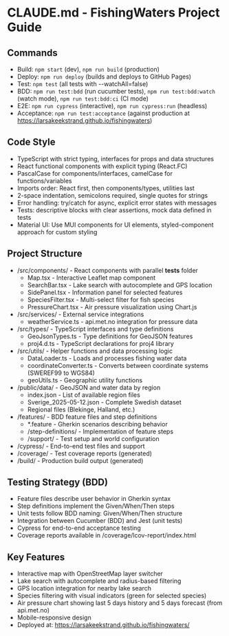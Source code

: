 # CLAUDE.md - FishingWaters Project Guide

## Commands
- Build: `npm start` (dev), `npm run build` (production)
- Deploy: `npm run deploy` (builds and deploys to GitHub Pages)
- Test: `npm test` (all tests with --watchAll=false)
- BDD: `npm run test:bdd` (run cucumber tests), `npm run test:bdd:watch` (watch mode), `npm run test:bdd:ci` (CI mode)
- E2E: `npm run cypress` (interactive), `npm run cypress:run` (headless)
- Acceptance: `npm run test:acceptance` (against production at https://larsakeekstrand.github.io/fishingwaters)

## Code Style
- TypeScript with strict typing, interfaces for props and data structures
- React functional components with explicit typing (React.FC)
- PascalCase for components/interfaces, camelCase for functions/variables
- Imports order: React first, then components/types, utilities last
- 2-space indentation, semicolons required, single quotes for strings
- Error handling: try/catch for async, explicit error states with messages
- Tests: descriptive blocks with clear assertions, mock data defined in tests
- Material UI: Use MUI components for UI elements, styled-component approach for custom styling

## Project Structure
- /src/components/ - React components with parallel __tests__ folder
  - Map.tsx - Interactive Leaflet map component
  - SearchBar.tsx - Lake search with autocomplete and GPS location
  - SidePanel.tsx - Information panel for selected features
  - SpeciesFilter.tsx - Multi-select filter for fish species
  - PressureChart.tsx - Air pressure visualization using Chart.js
- /src/services/ - External service integrations
  - weatherService.ts - api.met.no integration for pressure data
- /src/types/ - TypeScript interfaces and type definitions
  - GeoJsonTypes.ts - Type definitions for GeoJSON features
  - proj4.d.ts - TypeScript declarations for proj4 library
- /src/utils/ - Helper functions and data processing logic
  - DataLoader.ts - Loads and processes fishing water data
  - coordinateConverter.ts - Converts between coordinate systems (SWEREF99 to WGS84)
  - geoUtils.ts - Geographic utility functions
- /public/data/ - GeoJSON and water data by region
  - index.json - List of available region files
  - Sverige_2025-05-12.json - Complete Swedish dataset
  - Regional files (Blekinge, Halland, etc.)
- /features/ - BDD feature files and step definitions
  - *.feature - Gherkin scenarios describing behavior
  - /step-definitions/ - Implementation of feature steps
  - /support/ - Test setup and world configuration
- /cypress/ - End-to-end test files and support
- /coverage/ - Test coverage reports (generated)
- /build/ - Production build output (generated)

## Testing Strategy (BDD)
- Feature files describe user behavior in Gherkin syntax
- Step definitions implement the Given/When/Then steps
- Unit tests follow BDD naming: Given/When/Then structure
- Integration between Cucumber (BDD) and Jest (unit tests)
- Cypress for end-to-end acceptance testing
- Coverage reports available in /coverage/lcov-report/index.html

## Key Features
- Interactive map with OpenStreetMap layer switcher
- Lake search with autocomplete and radius-based filtering
- GPS location integration for nearby lake search
- Species filtering with visual indicators (green for selected species)
- Air pressure chart showing last 5 days history and 5 days forecast (from api.met.no)
- Mobile-responsive design
- Deployed at: https://larsakeekstrand.github.io/fishingwaters/
